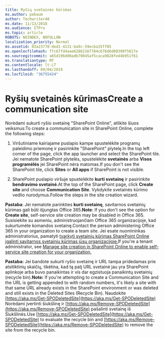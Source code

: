 ```yaml
---
title: Ryšių svetainės kūrimas
ms.author: pebaum
author: Techwriter40
ms.date: 11/13/2018
ms.audience: ITPro
ms.topic: article
ROBOTS: NOINDEX, NOFOLLOW
localization_priority: Normal
ms.assetid: 03a23778-ded1-4131-ba9c-59ecba15ff05
ms.openlocfilehash: ffc67fd4aae62862167784c676d6d80390f5617e
ms.sourcegitcommit: a65d196d00adb70045af5caca9828fe44b951f61
ms.translationtype: MT
ms.contentlocale: lt-LT
ms.lasthandoff: 09/04/2019
ms.locfileid: "36755424"
---
```

# <a name="create-a-communication-site"></a><span data-ttu-id="96ced-102">Ryšių svetainės kūrimas</span><span class="sxs-lookup"><span data-stu-id="96ced-102">Create a communication site</span></span>

<span data-ttu-id="96ced-103">Norėdami sukurti ryšio svetainę "SharePoint Online", atlikite šiuos veiksmus:</span><span class="sxs-lookup"><span data-stu-id="96ced-103">To create a communication site in SharePoint Online, complete the following steps:</span></span> 
  
1. <span data-ttu-id="96ced-104">Viršutiniame kairiajame puslapio kampe spustelėkite programų paleidimo priemonę ir pasirinkite "SharePoint" plytelę.</span><span class="sxs-lookup"><span data-stu-id="96ced-104">In the top left corner of the page, click the app launcher and select the SharePoint tile.</span></span> <span data-ttu-id="96ced-105">Jei nematote SharePoint plytelės, spustelėkite **svetainės** arba **Visos programėlės** jei SharePoint nėra matomas.</span><span class="sxs-lookup"><span data-stu-id="96ced-105">If you don't see the SharePoint tile, click **Sites** or **All apps** if SharePoint is not visible.</span></span> 
    
2. <span data-ttu-id="96ced-106">SharePoint puslapio viršuje spustelėkite **kurti svetainę** ir pasirinkite **bendravimo svetainė**.</span><span class="sxs-lookup"><span data-stu-id="96ced-106">At the top of the SharePoint page, click **Create site** and choose **Communication Site**.</span></span> <span data-ttu-id="96ced-107">Vykdykite svetainės kūrimo vedlio nurodymus.</span><span class="sxs-lookup"><span data-stu-id="96ced-107">Follow the steps in the site creation wizard.</span></span> 
    
 <span data-ttu-id="96ced-108">**Pastaba**: Jei nematote parinkties **kurti svetainę**, savitarnos svetainių kūrimas gali būti išjungtas Office 365.</span><span class="sxs-lookup"><span data-stu-id="96ced-108">**Note**: If you don't see the option for **Create site**, self-service site creation may be disabled in Office 365.</span></span> <span data-ttu-id="96ced-109">Susisiekite su asmeniu, administruojančiam Office 365 organizacijoje, kad sukurtumėte komandos svetainę.</span><span class="sxs-lookup"><span data-stu-id="96ced-109">Contact the person administering Office 365 in your organization to create a team site.</span></span> <span data-ttu-id="96ced-110">Jei esate nuomininkas administratorius, pamatyti [tvarkyti svetainių kūrimas SharePoint Online įgalinti savitarnos svetainių kūrimas jūsų organizacijoje.](https://go.microsoft.com/fwlink/?linkid=2018780)</span><span class="sxs-lookup"><span data-stu-id="96ced-110">If you're a tenant administrator, see [Manage site creation in SharePoint Online to enable self-service site creation for your organization.](https://go.microsoft.com/fwlink/?linkid=2018780)</span></span>
  
 <span data-ttu-id="96ced-111">**Pastaba:** Jei bandote sukurti ryšio svetainę ir URL tampa pridedamas prie atsitiktinių skaičių, tikėtina, kad tą patį URL svetainė jau yra SharePoint aplinkoje arba buvo panaikintas ir vis dar egzistuoja panaikintų svetainių (recycle bin).</span><span class="sxs-lookup"><span data-stu-id="96ced-111">**Note:** If you're attempting to create a Communication Site and the URL is getting appended to with random numbers, it's likely a site with that same URL already exists in the SharePoint environment or was deleted and still exists in the Deleted Sites (Recycle Bin).</span></span> <span data-ttu-id="96ced-112">Naudokite [https://aka.ms/Get-SPODeletedSite](https://aka.ms/Get-SPODeletedSite) Norėdami įvertinti šiukšlinę ir [https://aka.ms/Remove-SPODeletedSite](https://aka.ms/Remove-SPODeletedSite) pašalinti svetainę iš Šiukšlinės.</span><span class="sxs-lookup"><span data-stu-id="96ced-112">Use [https://aka.ms/Get-SPODeletedSite](https://aka.ms/Get-SPODeletedSite) to evaluate the recycle bin and [https://aka.ms/Remove-SPODeletedSite](https://aka.ms/Remove-SPODeletedSite) to remove the site from the recycle bin.</span></span> 
  


